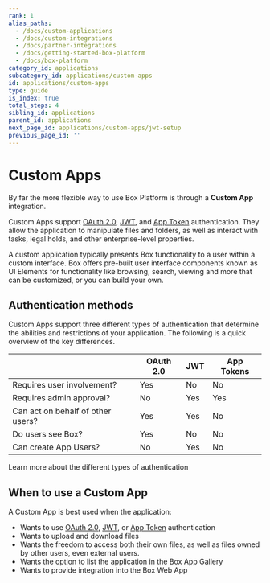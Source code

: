 ```yaml
---
rank: 1
alias_paths:
  - /docs/custom-applications
  - /docs/custom-integrations
  - /docs/partner-integrations
  - /docs/getting-started-box-platform
  - /docs/box-platform
category_id: applications
subcategory_id: applications/custom-apps
id: applications/custom-apps
type: guide
is_index: true
total_steps: 4
sibling_id: applications
parent_id: applications
next_page_id: applications/custom-apps/jwt-setup
previous_page_id: ''
---
```


# Custom Apps

By far the more flexible way to use Box Platform is through a **Custom App**
integration.

Custom Apps support [OAuth 2.0][oauth2], [JWT][jwt], and [App Token][app-token]
authentication. They allow the application to manipulate files and folders, as
well as interact with tasks, legal holds, and other enterprise-level properties.

A custom application typically presents Box functionality to a user within a
custom interface. Box offers pre-built user interface components known as UI
Elements for functionality like browsing, search, viewing and more that can be
customized, or you can build your own.

## Authentication methods

Custom Apps support three different types of authentication that determine the
abilities and restrictions of your application. The following is a quick
overview of the key differences.

<!-- markdownlint-disable line-length -->

|                                   | OAuth 2.0 | JWT | App Tokens |
| --------------------------------- | --------- | --- | ---------- |
| Requires user involvement?        | Yes       | No  | No         |
| Requires admin approval?          | No        | Yes | Yes        |
| Can act on behalf of other users? | Yes       | Yes | No         |
| Do users see Box?                 | Yes       | No  | No         |
| Can create App Users?             | No        | Yes | No         |

<!-- markdownlint-enable line-length -->

<CTA to='g://authentication/select'>
Learn more about the different types of authentication

</CTA>

## When to use a Custom App

A Custom App is best used when the application:

- Wants to use [OAuth 2.0][oauth2], [JWT][jwt], or [App Token][app-token] authentication
- Wants to upload and download files
- Wants the freedom to access both their own files, as well as files owned by
other users, even external users.
- Wants the option to list the application in the Box App Gallery
- Wants to provide integration into the Box Web App

[oauth2]: guide://authentication/oauth2
[jwt]: guide://authentication/jwt
[app-token]: guide://authentication/app-token
